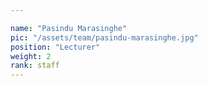 ```yaml
---

name: "Pasindu Marasinghe"
pic: "/assets/team/pasindu-marasinghe.jpg"
position: "Lecturer"
weight: 2
rank: staff
---
```


